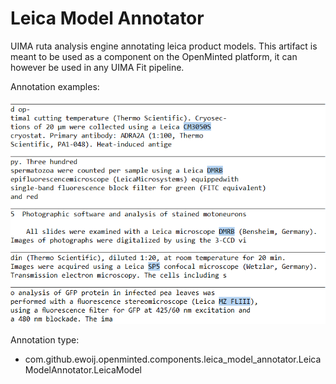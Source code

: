 # Leica Model Annotator

UIMA ruta analysis engine annotating leica product models. This artifact is meant to be used as a component on the OpenMinted platform, it can however be used in any UIMA Fit pipeline.

Annotation examples:

![alt text](https://raw.githubusercontent.com/ewoij/leica-model-annotator/master/readme_images/leica_model_annotations_sample.png)

Annotation type:
 - com.github.ewoij.openminted.components.leica_model_annotator.LeicaModelAnnotator.LeicaModel
